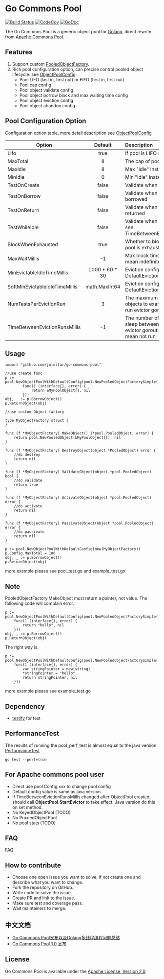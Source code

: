 Go Commons Pool
=====

[![Build Status](https://travis-ci.org/jolestar/go-commons-pool.svg?branch=master)](https://travis-ci.org/jolestar/go-commons-pool)
[![CodeCov](https://codecov.io/gh/jolestar/go-commons-pool/branch/master/graph/badge.svg)](https://codecov.io/gh/jolestar/go-commons-pool)
[![GoDoc](http://godoc.org/github.com/jolestar/go-commons-pool?status.svg)](http://godoc.org/github.com/jolestar/go-commons-pool)

The Go Commons Pool is a generic object pool for [Golang](http://golang.org/), direct rewrite from [Apache Commons Pool](https://commons.apache.org/proper/commons-pool/).


Features
-------
1. Support custom [PooledObjectFactory](https://godoc.org/github.com/jolestar/go-commons-pool#PooledObjectFactory).
1. Rich pool configuration option, can precise control pooled object lifecycle. see [ObjectPoolConfig](https://godoc.org/github.com/jolestar/go-commons-pool#ObjectPoolConfig).
	* Pool LIFO (last in, first out) or FIFO (first in, first out) 
	* Pool cap config
	* Pool object validate config
	* Pool object borrow block and max waiting time config
	* Pool object eviction config
	* Pool object abandon config

Pool Configuration Option
-------

Configuration option table, more detail description see [ObjectPoolConfig](https://godoc.org/github.com/jolestar/go-commons-pool#ObjectPoolConfig)

| Option                        | Default        | Description  |
| ------------------------------|:--------------:| :------------|
| Lifo                          | true           |If pool is LIFO (last in, first out)|
| MaxTotal                      | 8              |The cap of pool|
| MaxIdle                       | 8              |Max "idle" instances in the pool |
| MinIdle                       | 0              |Min "idle" instances in the pool |
| TestOnCreate                  | false          |Validate when object is created|
| TestOnBorrow                  | false          |Validate when object is borrowed|
| TestOnReturn                  | false          |Validate when object is returned|
| TestWhileIdle                 | false          |Validate when object is idle, see TimeBetweenEvictionRunsMillis |
| BlockWhenExhausted            | true           |Whether to block when the pool is exhausted  |
| MaxWaitMillis                 | -1             |Max block time, less than 0 mean indefinitely|
| MinEvictableIdleTimeMillis    | 1000 * 60 * 30 |Eviction configuration,see DefaultEvictionPolicy |
| SoftMinEvictableIdleTimeMillis| math.MaxInt64  |Eviction configuration,see DefaultEvictionPolicy  |
| NumTestsPerEvictionRun        | 3              |The maximum number of objects to examine during each run evictor goroutine |
| TimeBetweenEvictionRunsMillis | -1             |The number of milliseconds to sleep between runs of the evictor goroutine, less than 0 mean not run |


Usage
-------
    import "github.com/jolestar/go-commons-pool"

    //use create func
    p := pool.NewObjectPoolWithDefaultConfig(pool.NewPooledObjectFactorySimple(
    		func() (interface{}, error) {
    			return &MyPoolObject{}, nil
    		}))
    obj, _ := p.BorrowObject()
    p.ReturnObject(obj)
    	
    //use custom Object factory
    
    type MyObjectFactory struct {
    }
    
    func (f *MyObjectFactory) MakeObject() (*pool.PooledObject, error) {
    	return pool.NewPooledObject(&MyPoolObject{}), nil
    }
    
    func (f *MyObjectFactory) DestroyObject(object *PooledObject) error {
    	//do destroy
    	return nil
    }
    
    func (f *MyObjectFactory) ValidateObject(object *pool.PooledObject) bool {
    	//do validate
    	return true
    }
    
    func (f *MyObjectFactory) ActivateObject(object *pool.PooledObject) error {
    	//do activate
    	return nil
    }
    
    func (f *MyObjectFactory) PassivateObject(object *pool.PooledObject) error {
    	//do passivate
    	return nil
    }
    
    p := pool.NewObjectPoolWithDefaultConfig(new(MyObjectFactory))
    p.Config.MaxTotal = 100
    obj, _ := p.BorrowObject()
    p.ReturnObject(obj)

more example please see pool_test.go and example_test.go

Note
-------
PooledObjectFactory.MakeObject must return a pointer, not value.
The following code will complain error. 

	p := pool.NewObjectPoolWithDefaultConfig(pool.NewPooledObjectFactorySimple(
		func() (interface{}, error) {
			return "hello", nil
		}))
	obj, _ := p.BorrowObject()
	p.ReturnObject(obj)

The right way is:

	p := pool.NewObjectPoolWithDefaultConfig(pool.NewPooledObjectFactorySimple(
		func() (interface{}, error) {
			var stringPointer = new(string)
			*stringPointer = "hello"
			return stringPointer, nil
		}))

more example please see example_test.go

Dependency
-------
* [testify](https://github.com/stretchr/testify) for test

PerformanceTest
-------
The results of running the pool_perf_test is almost equal to the java version [PerformanceTest](https://github.com/apache/commons-pool/blob/trunk/src/test/java/org/apache/commons/pool2/performance/PerformanceTest.java)
    
    go test --perf=true

For Apache commons pool user
-------
* Direct use pool.Config.xxx to change pool config
* Default config value is same as java version
* If TimeBetweenEvictionRunsMillis changed after ObjectPool created, should call  **ObjectPool.StartEvictor** to take effect. Java version do this on set method.
* No KeyedObjectPool (TODO)
* No ProxiedObjectPool
* No pool stats (TODO)

FAQ
-------
[FAQ](https://github.com/jolestar/go-commons-pool/wiki/FAQ)

How to contribute
-------
* Choose one open issue you want to solve, if not create one and describe what you want to change.
* Fork the repository on GitHub.
* Write code to solve the issue.
* Create PR and link to the issue.
* Make sure test and coverage pass.
* Wait maintainers to merge.

中文文档
-------
* [Go Commons Pool发布以及Golang多线程编程问题总结](http://jolestar.com/go-commons-pool-and-go-concurrent/)
* [Go Commons Pool 1.0 发布](http://jolestar.com/go-commons-pool-v1-release/)


License
-------

Go Commons Pool is available under the [Apache License, Version 2.0](http://www.apache.org/licenses/LICENSE-2.0.html).
